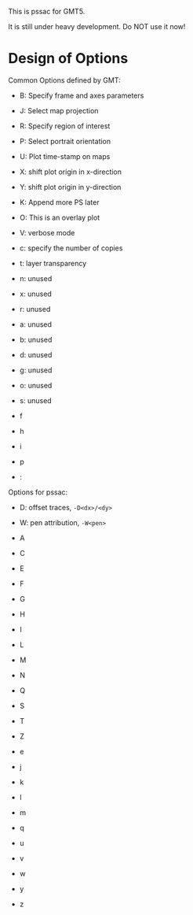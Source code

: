 This is pssac for GMT5.

It is still under heavy development. Do NOT use it now!

Design of Options
=================

Common Options defined by GMT:

- B: Specify frame and axes parameters
- J: Select map projection
- R: Specify region of interest
- P: Select portrait orientation
- U: Plot time-stamp on maps
- X: shift plot origin in x-direction
- Y: shift plot origin in y-direction
- K: Append more PS later
- O: This is an overlay plot
- V: verbose mode
- c: specify the number of copies
- t: layer transparency

- n: unused
- x: unused
- r: unused
- a: unused
- b: unused
- d: unused
- g: unused
- o: unused
- s: unused

- f
- h
- i
- p
- :

Options for pssac:

- D: offset traces, `-D<dx>/<dy>`
- W: pen attribution, `-W<pen>`

- A
- C
- E
- F
- G
- H
- I
- L
- M
- N
- Q
- S
- T
- Z

- e
- j
- k
- l
- m
- q
- u
- v
- w
- y
- z

